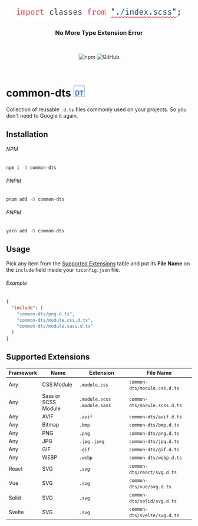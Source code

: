 <p align="center">
  <img src="screenshot.png"/>
</p>
<h3 align="center">No More Type Extension Error</h3>

&nbsp;

<p align="center">
  <img alt="npm" src="https://img.shields.io/npm/v/common-dts?color=%23e74c3c&style=flat-square">
  <img alt="GitHub" src="https://img.shields.io/github/license/lamualfa/common-dts?color=%239b59b6&style=flat-square">
</p>

&nbsp;

# common-dts <img src="dts.svg" alt="DTS Logo" width="30"/>

Collection of reusable `.d.ts` files commonly used on your projects. So you don't need to Google it again.

## Installation

###### NPM

```bash
npm i -D common-dts
```

###### PNPM

```bash
pnpm add -D common-dts
```

###### PNPM

```bash
yarn add -D common-dts
```

## Usage

Pick any item from the [Supported Extensions](#supported-extensions) table and put its **File Name** on the `include` field inside your `tsconfig.json` file.

###### Example

```json
{
  "include": [
    "common-dts/png.d.ts",
    "common-dts/module.css.d.ts",
    "common-dts/module.sass.d.ts"
  ]
}
```

## Supported Extensions
 
| Framework | Name                | Extension                     | File Name                     |
| --------- | ------------------- | ----------------------------- | ----------------------------- |
| Any       | CSS Module          | `.module.css`                 | `common-dts/module.css.d.ts`  |
| Any       | Sass or SCSS Module | `.module.scss` `.module.sass` | `common-dts/module.scss.d.ts` |
| Any       | AVIF                | `.avif`                       | `common-dts/avif.d.ts`        |
| Any       | Bitmap              | `.bmp`                        | `common-dts/bmp.d.ts`         |
| Any       | PNG                 | `.png`                        | `common-dts/png.d.ts`         |
| Any       | JPG                 | `.jpg` `.jpeg`                | `common-dts/jpg.d.ts`         |
| Any       | GIF                 | `.gif`                        | `common-dts/gif.d.ts`         |
| Any       | WEBP                | `.webp`                       | `common-dts/webp.d.ts`        |
| React     | SVG                 | `.svg`                        | `common-dts/react/svg.d.ts`   |
| Vue       | SVG                 | `.svg`                        | `common-dts/vue/svg.d.ts`     |
| Solid     | SVG                 | `.svg`                        | `common-dts/solid/svg.d.ts`   |
| Svelte    | SVG                 | `.svg`                        | `common-dts/svelte/svg.d.ts`  |
